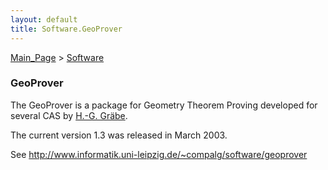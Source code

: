 ```yaml
---
layout: default
title: Software.GeoProver
---
```


[Main\_Page](Main_Page "wikilink") \> [Software](Software "wikilink")

### GeoProver

The GeoProver is a package for Geometry Theorem Proving developed for several CAS by [H.-G. Gräbe](User:HGG "wikilink").

The current version 1.3 was released in March 2003.

See <http://www.informatik.uni-leipzig.de/~compalg/software/geoprover>
